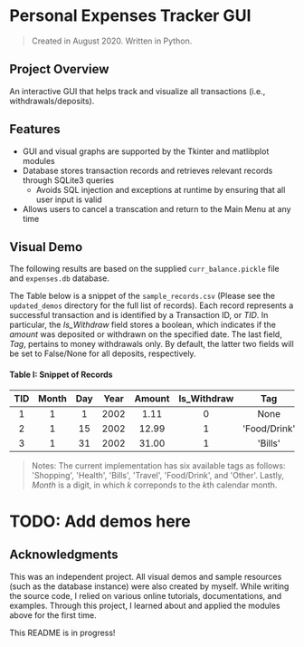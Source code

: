 # Personal Expenses Tracker GUI
> Created in August 2020. Written in Python.

## Project Overview
An interactive GUI that helps track and visualize all transactions (i.e., withdrawals/deposits).

## Features
- GUI and visual graphs are supported by the Tkinter and matlibplot modules
- Database stores transaction records and retrieves relevant records through SQLite3 queries
  - Avoids SQL injection and exceptions at runtime by ensuring that all user input is valid
- Allows users to cancel a transcation and return to the Main Menu at any time

## Visual Demo
The following results are based on the supplied ```curr_balance.pickle``` file and ```expenses.db``` database. 

The Table below is a snippet of the ```sample_records.csv``` (Please see the ```updated_demos``` directory for the full list of records). 
Each record represents a successful transaction and is identified by a Transaction ID, or *TID*. 
In particular, the *Is_Withdraw* field stores a boolean, which indicates if the *amount* was deposited or withdrawn on the specified date. 
The last field, *Tag*, pertains to money withdrawals only. By default, the latter two fields will be set to False/None for all deposits, respectively.

#### Table I: Snippet of Records 
| TID | Month | Day | Year | Amount | Is_Withdraw | Tag |
| :---: | :---: | :---: | :---:| :---: | :---: | :---:|
| 1 | 1 | 1 | 2002 | 1.11 | 0 | None |
| 2 | 1 | 15 | 2002 | 12.99 | 1 | 'Food/Drink' |
| 3 | 1	| 31 | 2002	| 31.00 | 1	| 'Bills' | 

> Notes: 
> The current implementation has six available tags as follows: 'Shopping', 'Health', 'Bills', 'Travel', 'Food/Drink', and 'Other'. 
> Lastly, *Month* is a digit, in which *k* correponds to the *k*th calendar month.

# TODO: Add demos here

## Acknowledgments
This was an independent project. All visual demos and sample resources (such as the database instance) were also created by myself. While writing the source code, I relied on various online tutorials, documentations, and examples. Through this project, I learned about and applied the modules above for the first time. 

This README is in progress!
